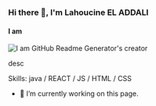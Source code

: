 ### Hi there 👋, I'm Lahoucine EL ADDALI
#### I am 
![I am GitHub Readme Generator's creator](https://cdni.iconscout.com/illustration/premium/preview/programming-skills-1946874-1649524.png?w=600&h=300)

desc

Skills: java / REACT / JS / HTML / CSS

- 🔭 I’m currently working on this page. 





